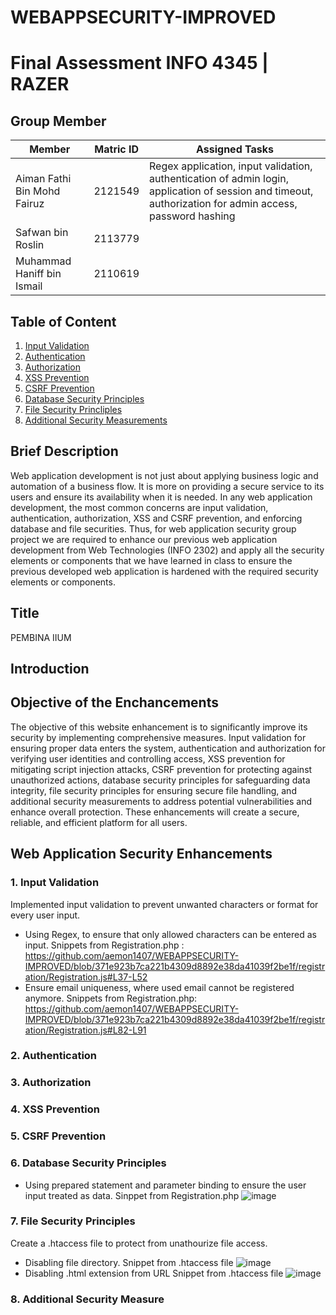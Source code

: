 # WEBAPPSECURITY-IMPROVED
# Final Assessment INFO 4345 | RAZER

## Group Member
|Member                      |Matric ID| Assigned Tasks
|----------------------------|---------|---------
|Aiman Fathi Bin Mohd Fairuz |2121549  | Regex application, input validation, authentication of admin login, application of session and timeout, authorization for admin access, password hashing
|Safwan bin Roslin           |2113779  |
|Muhammad Haniff bin Ismail  |2110619  |

## Table of Content
1. [Input Validation](#inputValidation)
2. [Authentication](#authentication)
3. [Authorization](#authorization)
4. [XSS Prevention](#XSS)
5. [CSRF Prevention](#CSRFprevention)
6. [Database Security Principles](#databaseSecurity)
7. [File Security Princliples](#fileSecurity)
8. [Additional Security Measurements](#addSecurity)

## Brief Description
Web application development is not just about applying business logic and automation of a business flow. It is more on providing a secure service to its users and ensure its availability when it is needed. In any web application development, the most common concerns are input validation, authentication, authorization, XSS and CSRF prevention, and enforcing database and file securities. Thus, for web application security group project we are required to enhance our previous web application development from Web Technologies (INFO 2302) and apply all the security elements or components that we have learned in class to ensure the previous developed web application is hardened with the required security elements or components. 

## Title
PEMBINA IIUM

## Introduction

## Objective of the Enchancements
The objective of this website enhancement is to significantly improve its security by implementing comprehensive measures. Input validation for ensuring proper data enters the system, authentication and authorization for verifying user identities and controlling access, XSS prevention for mitigating script injection attacks, CSRF prevention for protecting against unauthorized actions, database security principles for safeguarding data integrity, file security principles for ensuring secure file handling, and additional security measurements to address potential vulnerabilities and enhance overall protection. These enhancements will create a secure, reliable, and efficient platform for all users.

## Web Application Security Enhancements
<a id="inputValidation"></a>
### 1. Input Validation
Implemented input validation to prevent unwanted characters or format for every user input.
- Using Regex, to ensure that only allowed characters can be entered as input.
  Snippets from Registration.php : https://github.com/aemon1407/WEBAPPSECURITY-IMPROVED/blob/371e923b7ca221b4309d8892e38da41039f2be1f/registration/Registration.js#L37-L52
- Ensure email uniqueness, where used email cannot be registered anymore.
  Snippets from Registration.php: https://github.com/aemon1407/WEBAPPSECURITY-IMPROVED/blob/371e923b7ca221b4309d8892e38da41039f2be1f/registration/Registration.js#L82-L91
<a id="authentication"></a>
### 2. Authentication
<a id="authorization"></a>
### 3. Authorization
<a id="XSS"></a>
### 4. XSS Prevention
<a id="CSRFprevention"></a>
### 5. CSRF Prevention
<a id="databaseSecurity"></a>
### 6. Database Security Principles
- Using prepared statement and parameter binding to ensure the user input treated as data.
  Sinppet from Registration.php ![image](https://github.com/aemon1407/WEBAPPSECURITY-IMPROVED/assets/92300838/a262b4bf-c93d-488f-8c12-0a1ff6b0ebfb)
<a id="fileSecurity"></a>
### 7. File Security Principles
Create a .htaccess file to protect from unathourize file access.
- Disabling file directory.
  Snippet from .htaccess file ![image](https://github.com/aemon1407/WEBAPPSECURITY-IMPROVED/assets/92300838/840659f9-c512-4bef-bcae-119f6ed86987)
- Disabling .html extension from URL
  Snippet from .htaccess file ![image](https://github.com/aemon1407/WEBAPPSECURITY-IMPROVED/assets/92300838/a3c5ddd9-fdbd-46cd-9796-f3f266d2bef7)
<a id="addSecurity"></a>
### 8. Additional Security Measure
